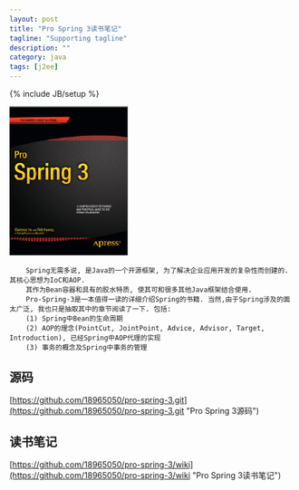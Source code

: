 ```yaml
---
layout: post
title: "Pro Spring 3读书笔记"
tagline: "Supporting tagline"
description: ""
category: java
tags: [j2ee]
---
```

{% include JB/setup %}

![Pro-Spring-3](/assets/attachment/img/pro-spring-3.png)

        Spring无需多说, 是Java的一个开源框架, 为了解决企业应用开发的复杂性而创建的.其核心思想为IoC和AOP.
        其作为Bean容器和具有的胶水特质, 使其可和很多其他Java框架结合使用. 
        Pro-Spring-3是一本值得一读的详细介绍Spring的书籍. 当然,由于Spring涉及的面太广泛, 我也只是抽取其中的章节阅读了一下. 包括:
        (1) Spring中Bean的生命周期
        (2) AOP的理念(PointCut, JointPoint, Advice, Advisor, Target, Introduction), 已经Spring中AOP代理的实现
        (3) 事务的概念及Spring中事务的管理
        
        
## 源码
[https://github.com/18965050/pro-spring-3.git](https://github.com/18965050/pro-spring-3.git "Pro Spring 3源码")


## 读书笔记
[https://github.com/18965050/pro-spring-3/wiki](https://github.com/18965050/pro-spring-3/wiki "Pro Spring 3读书笔记")        